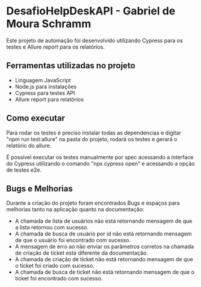 # DesafioHelpDeskAPI - Gabriel de Moura Schramm

Este projeto de automação foi desenvolvido utilizando Cypress para os testes e Allure report para os relatórios. 

## Ferramentas utilizadas no projeto
- Linguagem JavaScript
- Node.js para instalações
- Cypress para testes API
- Allure report para relatórios

## Como executar
Para rodar os testes é preciso instalar todas as dependencias e digitar "npm run test:allure" na pasta do projeto, rodará os testes e gerará o relatório do allure.

É possível executar os testes manualmente por spec acessando a interface do Cypress utilizando o comando "npx cypress open" e acessando a opção de testes e2e.

## Bugs e Melhorias

Durante a criação do projeto foram encontrados Bugs e espaços para melhorias tanto na aplicação quanto na documentação:
- A chamada de lista de usuários não está retornando mensagem de que a lista retornou com sucesso.
- A chamada de busca de usuário por id não está retornando mensagem de que o usuário foi encontrado com sucesso.
- A mensagem de erro ao não enviar os parâmetros corretos na chamada de criação de ticket está diferente da documentação.
- A chamada de criação de ticket não está retornando mensagem de que o ticket foi criado com sucesso.
- A chamada de busca de ticket não está retornando mensagem de que o ticket foi encontrado com sucesso.
